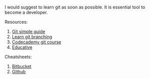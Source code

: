 I would suggest to learn git as soon as possible. It is essential tool to become a developer.

Resources:

1. [Git simple guide](http://up1.github.io/git-guide/index.html)
2. [Learn git branching](https://learngitbranching.js.org/)
3. [Codecademy git course](https://www.codecademy.com/learn/learn-git)
4. [Educative](https://www.educative.io/courses/guide-to-git-and-version-control)

Cheatsheets:

1. [Bitbucket](./SWTM-2088_Atlassian-Git-Cheatsheet.pdf)
2. [Github](./github-git-cheat-sheet.pdf)